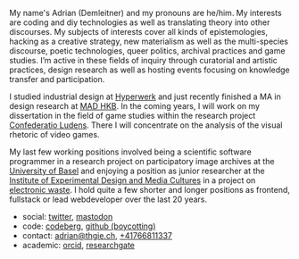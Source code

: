 My name's Adrian (Demleitner) and my pronouns are he/him. My interests are coding and diy technologies as well as translating theory into other discourses. My subjects of interests cover all kinds of epistemologies, hacking as a creative strategy, new materialism as well as the multi-species discourse, poetic technologies, queer politics, archival practices and game studies. I’m active in these fields of inquiry through curatorial and artistic practices, design research as well as hosting events focusing on knowledge transfer and participation.

I studied industrial design at [Hyperwerk](https://www.hypermagazine.ch/) and just recently finished a MA in design research at [MAD HKB](https://www.hkb-ma-design.ch/en/home-118.html). In the coming years, I will work on my dissertation in the field of game studies within the research project [Confederatio Ludens](https://chludens.hypotheses.org/). There I will concentrate on the analysis of the visual rhetoric of video games.

My last few working positions involved being a scientific software programmer in a research project on participatory image archives at the [University of Basel](https://dbis.dmi.unibas.ch/research/projects/pia/) and enjoying a position as junior researcher at the [Institute of Experimental Design and Media Cultures](https://www.ixdm.ch) in a project on [electronic waste](https://times-of-waste.ch/en/). I hold quite a few shorter and longer positions as frontend, fullstack or lead webdeveloper over the last 20 years.

-   social: [twitter](https://twitter.com/_thgie), <a href="https://post.lurk.org/@thgie" rel="me">mastodon</a>
-   code: [codeberg](https://codeberg.org/thgie), [github (boycotting)](https://github.com/thgie)
-   contact: [adrian@thgie.ch](mailto:adrian@thgie.ch), [+41766811337](tel:0041766811337)
-   academic: [orcid](https://orcid.org/0000-0001-9918-7300), [researchgate](https://www.researchgate.net/profile/Adrian-Demleitner)